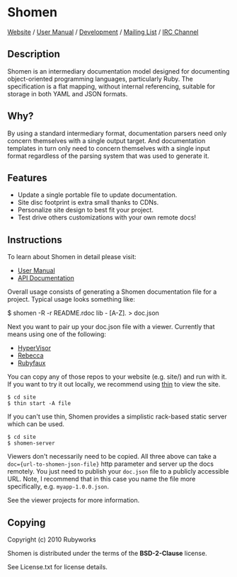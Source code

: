 # Shomen

[Website](http://rubyworks.github.com/shomen) /
[User Manual](http://github.com/rubyworks/shomen/wiki) /
[Development](http://github.com/rubyworks/shomen) /
[Mailing List](http://groups.google.com/groups/rubyworks-mailinglist) /
[IRC Channel](http://chat.us.freenode.net/rubyworks)


## Description

Shomen is an intermediary documentation model designed for documenting
object-oriented programming languages, particularly Ruby. The specification
is a flat mapping, without internal referencing, suitable for storage in both
YAML and JSON formats.


## Why?

By using a standard intermediary format, documentation parsers need only concern
themselves with a single output target. And documentation templates in turn only
need to concern themselves with a single input format regardless of the parsing
system that was used to generate it.


## Features

* Update a single portable file to update documentation.
* Site disc footprint is extra small thanks to CDNs.
* Personalize site design to best fit your project.
* Test drive others customizations with your own remote docs!


## Instructions

To learn about Shomen in detail please visit:

* [User Manual](http://github.com/rubyworks/shomen/wiki)
* [API Documentation](http://rubyworks.github.com/shomen)

Overall usage consists of generating a Shomen documentation file for a
project. Typical usage looks something like:

  $ shomen -R -r README.rdoc lib - [A-Z]*.* > doc.json

Next you want to pair up your doc.json file with a viewer. Currently that means
using one of the following:

* [HyperVisor](http://github.com/rubyworks/hypervisor)
* [Rebecca](http://github.com/rubyworks/rebecca)
* [Rubyfaux](http://github.com/rubyworks/rubyfaux)

You can copy any of those repos to your website (e.g. site/) and run with it.
If you want to try it out locally, we recommend using [thin](http://code.macournoyer.com/thin/)
to view the site.

    $ cd site
    $ thin start -A file

If you can't use thin, Shomen provides a simplistic rack-based static server
which can be used.

    $ cd site
    $ shomen-server

Viewers don't necessarily need to be copied. All three above can take
a `doc={url-to-shomen-json-file}` http parameter and server up the docs remotely.
You just need to publish your `doc.json` file to a publicly accessible URL.
Note, I recommend that in this case you name the file more specifically,
e.g. `myapp-1.0.0.json`.

See the viewer projects for more information.


## Copying

Copyright (c) 2010 Rubyworks

Shomen is distributed under the terms of the **BSD-2-Clause** license.

See License.txt for license details.

